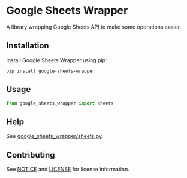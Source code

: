 # Google Sheets Wrapper

A library wrapping Google Sheets API to make some operations easier.

## Installation

Install Google Sheets Wrapper using pip:

```
pip install google-sheets-wrapper
```

## Usage

``` python
from google_sheets_wrapper import sheets
```

## Help

See [google_sheets_wrapper/sheets.py](./google_sheets_wrapper/sheets.py).

## Contributing

See [NOTICE](./NOTICE) and [LICENSE](./LICENSE) for license information.
